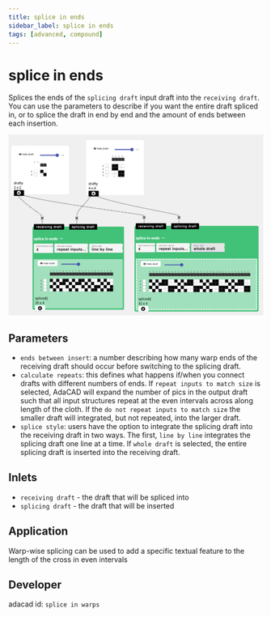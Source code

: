```yaml
---
title: splice in ends
sidebar_label: splice in ends
tags: [advanced, compound]
---
```

# splice in ends
Splices the ends of the `splicing draft` input draft into the `receiving draft`. You can use the parameters to describe if you want the entire draft spliced in, or to splice the draft in end by end and the amount of ends between each insertion.

![file](./img/splice_in_warps.png)

## Parameters
- `ends between insert`: a number describing how many warp ends of the receiving draft should occur before switching to the splicing draft. 
- `calculate repeats`: this defines what happens if/when you connect drafts with different numbers of ends. If `repeat inputs to match size` is selected, AdaCAD will expand the number of pics in the output draft such that all input structures repeat at the even intervals across along length of the cloth. If the `do not repeat inputs to match size` the smaller draft will integrated, but not repeated, into the larger draft.
- `splice style`: users have the option to integrate the splicing draft into the receiving draft in two ways. The first, `line by line` integrates the splicing draft one line at a time. If `whole draft` is selected, the entire splicing draft is inserted into the receiving draft. 

## Inlets
- `receiving draft` - the draft that will be spliced into
- `splicing draft` - the draft that will be inserted


## Application
Warp-wise splicing can be used to add a specific textual feature to the length of the cross in even intervals

## Developer
adacad id: `splice in warps`
